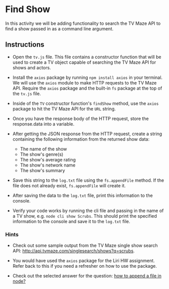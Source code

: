 # Find Show

In this activity we will be adding functionality to search the TV Maze API to find a show passed in as a command line argument.

## Instructions

* Open the `tv.js` file. This file contains a constructor function that will be used to create a TV object capable of searching the TV Maze API for shows and actors. 

* Install the `axios` package by running `npm install axios` in your terminal. We will use the `axios` module to make HTTP requests to the TV Maze API. Require the `axios` package and the built-in `fs` package at the top of the `tv.js` file.

* Inside of the `TV` constructor function's `findShow` method, use the `axios` package to hit the TV Maze API for the `URL` string. 

* Once you have the response body of the HTTP request, store the response.data into a variable.

* After getting the JSON response from the HTTP request, create a string containing the following information from the returned show data:

  * The name of the show
  * The show's genre(s)
  * The show's average rating
  * The show's network name
  * The show's summary

* Save this string to the `log.txt` file using the `fs.appendFile` method. If the file does not already exist, `fs.appendFile` will create it.

* After saving the data to the `log.txt` file, print this information to the console.

* Verify your code works by running the cli file and passing in the name of a TV show, e.g. `node cli show Scrubs`. This should print the specified information to the console and save it to the `log.txt` file.

### Hints

* Check out some sample output from the TV Maze single show search API: <http://api.tvmaze.com/singlesearch/shows?q=scrubs>.

* You would have used the `axios` package for the Liri HW assignment. Refer back to this if you need a refresher on how to use the package.

* Check out the selected answer for the question: [how to append a file in node?](https://stackoverflow.com/questions/3459476/how-to-append-to-a-file-in-node)
